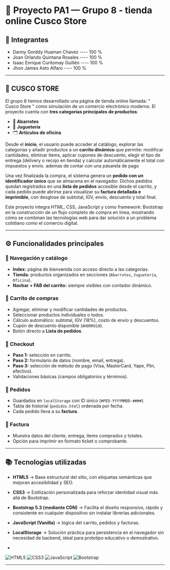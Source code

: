 # 🛒 Proyecto PA1 — Grupo 8 - tienda online Cusco Store

## 👥 Integrantes
- Danny Gorddy Huaman Chavez  ----  100 %
- Joan Orlando Quintana Rosales ---- 100 %
- Isaac Enrique Curitomay Guillén  ---- 100 %
- Jhon James Asto Alfaro ---- 100 %
---

## 📌 CUSCO STORE

El grupo 8 hemos desarrollado una página de tienda online llamada: " Cusco Store " como simulación de un comercio electrónico moderno. El proyecto cuenta con **tres categorías principales de productos**:  

- 🥫 **Abarrotes**  
- 🧸 **Juguetería**  
- 🗂️ **Artículos de oficina**  

Desde el **inicio**, el usuario puede acceder al catálogo, explorar las categorías y añadir productos a un **carrito dinámico** que permite: modificar cantidades, eliminar ítems, aplicar cupones de descuento, elegir el tipo de entrega (delivery o recojo en tienda) y calcular automáticamente el total con impuestos y envío. ademas de contar con una pásarela de pago 

Una vez finalizada la compra, el sistema genera un **pedido con un identificador único** que se almacena en el navegador. Dichos pedidos quedan registrados en una **lista de pedidos** accesible desde el carrito, y cada pedido puede abrirse para visualizar su **factura detallada e imprimible**, con desglose de subtotal, IGV, envío, descuento y total final.  

Este proyecto integra HTML, CSS, JavaScript y como framework: Bootstrap en la construcción de un flujo completo de compra en línea, mostrando cómo se combinan las tecnologías web para dar solución a un problema cotidiano como el comercio digital.  

---
## ⚙️ Funcionalidades principales

### 🔹 Navegación y catálogo
- **Index:** página de bienvenida con acceso directo a las categorías.  
- **Tienda:** productos organizados en secciones (`Abarrotes`, `Juguetería`, `Oficina`).  
- **Navbar + FAB del carrito:** siempre visibles con contador dinámico.

### 🔹 Carrito de compras
- Agregar, eliminar y modificar cantidades de productos.  
- Seleccionar productos individuales o todos.  
- Cálculo automático: subtotal, IGV (18%), costo de envío y descuentos.  
- Cupón de descuento disponible (`AHORRO10`).  
- Botón directo a **Lista de pedidos**.

### 🔹 Checkout
- **Paso 1:** selección en carrito.  
- **Paso 2:** formulario de datos (nombre, email, entrega).  
- **Paso 3:** selección de método de pago (Visa, MasterCard, Yape, Plin, efectivo).  
- Validaciones básicas (campos obligatorios y términos).

### 🔹 Pedidos
- Guardados en `localStorage` con ID único (`#PED-YYYYMMDD-####`).  
- Tabla de historial (`pedidos.html`) ordenada por fecha.  
- Cada pedido lleva a su **factura**.

### 🔹 Factura
- Muestra datos del cliente, entrega, ítems comprados y totales.  
- Opción para imprimir en formato ticket o comprobante.  

---

## 📚 Tecnologías utilizadas
- **HTML5** → Base estructural del sitio, con etiquetas semánticas que mejoran accesibilidad y SEO. 
- **CSS3** → Estilización personalizada para reforzar identidad visual más allá de Bootstrap.  
- **Bootstrap 5.3 (mediante CDN)** → Facilita el diseño responsivo, rápido y consistente en cualquier dispositivo sin instalar librerías adicionales.
- **JavaScript (Vanilla)** → lógica del carrito, pedidos y facturas.  
- **LocalStorage** → Solución práctica para persistencia en el navegador sin necesidad de backend, ideal para prototipo educativo o demostrativo.

- 
![HTML5](https://img.shields.io/badge/HTML5-E34F26?logo=html5&logoColor=white)
![CSS3](https://img.shields.io/badge/CSS3-1572B6?logo=css3&logoColor=white)
![JavaScript](https://img.shields.io/badge/JavaScript-F7DF1E?logo=javascript&logoColor=black)
![Bootstrap](https://img.shields.io/badge/Bootstrap-5.3-blueviolet?logo=bootstrap&logoColor=white)

---
